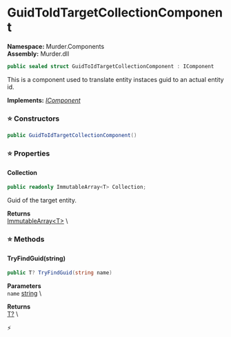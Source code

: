 # GuidToIdTargetCollectionComponent

**Namespace:** Murder.Components \
**Assembly:** Murder.dll

```csharp
public sealed struct GuidToIdTargetCollectionComponent : IComponent
```

This is a component used to translate entity instaces guid to an actual entity id.

**Implements:** _[IComponent](../../Bang/Components/IComponent.html)_

### ⭐ Constructors
```csharp
public GuidToIdTargetCollectionComponent()
```

### ⭐ Properties
#### Collection
```csharp
public readonly ImmutableArray<T> Collection;
```

Guid of the target entity.

**Returns** \
[ImmutableArray\<T\>](https://learn.microsoft.com/en-us/dotnet/api/System.Collections.Immutable.ImmutableArray-1?view=net-7.0) \
### ⭐ Methods
#### TryFindGuid(string)
```csharp
public T? TryFindGuid(string name)
```

**Parameters** \
`name` [string](https://learn.microsoft.com/en-us/dotnet/api/System.String?view=net-7.0) \

**Returns** \
[T?](https://learn.microsoft.com/en-us/dotnet/api/System.Nullable-1?view=net-7.0) \



⚡